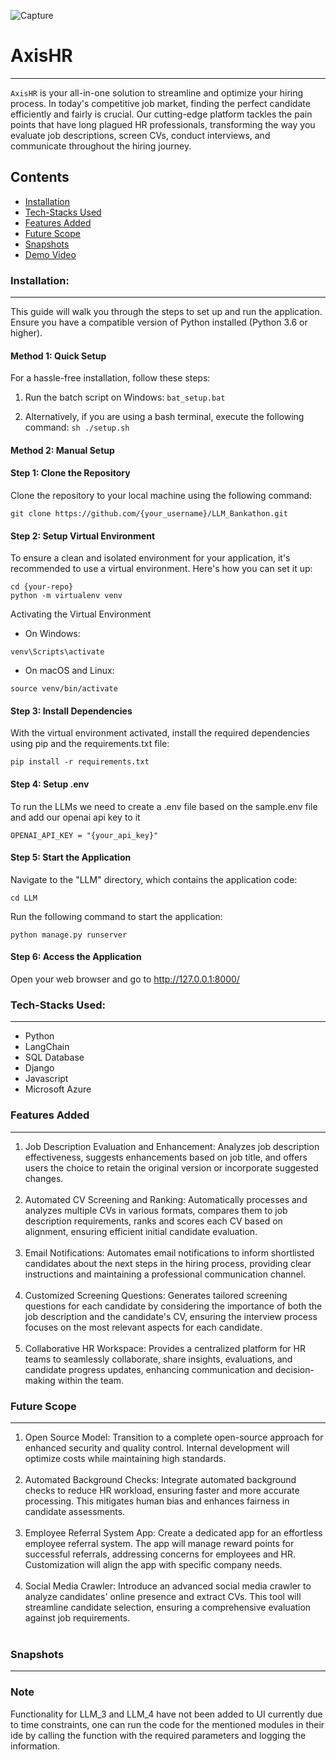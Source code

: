 ![Capture](https://res.cloudinary.com/dhhax6yae/image/upload/v1691668693/Screenshot_2023-08-10_at_5.23.53_PM_u9qny4.png)

# AxisHR
---

`AxisHR` is your all-in-one solution to streamline and optimize your hiring process. In today's competitive job market, finding the perfect candidate efficiently and fairly is crucial. Our cutting-edge platform tackles the pain points that have long plagued HR professionals, transforming the way you evaluate job descriptions, screen CVs, conduct interviews, and communicate throughout the hiring journey.

Contents
---

* [Installation](#installation)
* [Tech-Stacks Used](#tech-stacks-used)
* [Features Added](#features-added)
* [Future Scope](#future-scope)
* [Snapshots](#snapshots)
* [Demo Video](#demo-video)

### Installation:
---
This guide will walk you through the steps to set up and run the application. Ensure you have a compatible version of Python installed (Python 3.6 or higher).

#### Method 1: Quick Setup
For a hassle-free installation, follow these steps:
1. Run the batch script on Windows:
```bat_setup.bat ```

2. Alternatively, if you are using a bash terminal, execute the following command:
```sh ./setup.sh```

#### Method 2: Manual Setup

#### Step 1: Clone the Repository

Clone the repository to your local machine using the following command:

```
git clone https://github.com/{your_username}/LLM_Bankathon.git
```


#### Step 2: Setup Virtual Environment

To ensure a clean and isolated environment for your application, it's recommended to use a virtual environment. Here's how you can set it up:

```
cd {your-repo}
python -m virtualenv venv
```
Activating the Virtual Environment
- On Windows:
```
venv\Scripts\activate
```

- On macOS and Linux:

```
source venv/bin/activate
```

#### Step 3: Install Dependencies
With the virtual environment activated, install the required dependencies using pip and the requirements.txt file:
```
pip install -r requirements.txt
```
#### Step 4: Setup .env
To run the LLMs we need to create a .env file based on the sample.env file and add our openai api key to it 

```
OPENAI_API_KEY = "{your_api_key}"
```

#### Step 5: Start the Application
Navigate to the "LLM" directory, which contains the application code:
```
cd LLM
```

Run the following command to start the application:
```
python manage.py runserver
```

#### Step 6: Access the Application
Open your web browser and go to http://127.0.0.1:8000/ 

### Tech-Stacks Used:
---

- Python
- LangChain
- SQL Database
- Django
- Javascript
- Microsoft Azure

### Features Added
---
<ol>
<li>Job Description Evaluation and Enhancement:
Analyzes job description effectiveness, suggests enhancements based on job title, and offers users the choice to retain the original version or incorporate suggested changes.
</li></br>
<li>Automated CV Screening and Ranking:
Automatically processes and analyzes multiple CVs in various formats, compares them to job description requirements, ranks and scores each CV based on alignment, ensuring efficient initial candidate evaluation.
</li></br>
<li>Email Notifications:
Automates email notifications to inform shortlisted candidates about the next steps in the hiring process, providing clear instructions and maintaining a professional communication channel.
</li></br>
<li>Customized Screening Questions:
Generates tailored screening questions for each candidate by considering the importance of both the job description and the candidate's CV, ensuring the interview process focuses on the most relevant aspects for each candidate.
</li></br>
<li>Collaborative HR Workspace:
Provides a centralized platform for HR teams to seamlessly collaborate, share insights, evaluations, and candidate progress updates, enhancing communication and decision-making within the team.
</ol>

### Future Scope
---
<ol>
<li>Open Source Model:
Transition to a complete open-source approach for enhanced security and quality control. Internal development will optimize costs while maintaining high standards.
</li></br>
<li>Automated Background Checks:
Integrate automated background checks to reduce HR workload, ensuring faster and more accurate processing. This mitigates human bias and enhances fairness in candidate assessments.
</li></br>
<li>Employee Referral System App:
Create a dedicated app for an effortless employee referral system. The app will manage reward points for successful referrals, addressing concerns for employees and HR. Customization will align the app with specific company needs.
</li></br>
<li>Social Media Crawler:
Introduce an advanced social media crawler to analyze candidates' online presence and extract CVs. This tool will streamline candidate selection, ensuring a comprehensive evaluation against job requirements.
</li></br>
</ol>

### Snapshots
---

### Note 

Functionality for LLM_3 and LLM_4 have not been added to UI currently due to time constraints, one can run the code for the mentioned modules in their ide by calling the function with the required parameters and logging the information.
